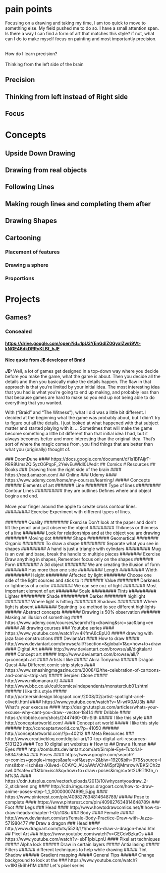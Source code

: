 # pain points
Focusing on a drawing and taking my time, I am too quick to move to something else. My field pushed me to do so. I have a small attention span. Is there a way I can find a form of art that matches this style? if not, what can I do to make myself focus on painting and most importantly precision.<div><br></div><div>How do I learn precision?</div><div><br></div><div>Thinking from the left side of the brain</div>
## Precision
## Thinking from left instead of Right side
## Focus
# Concepts
## Upside Down Drawing
## Drawing from real objects
## Following Lines
## Making rough lines and completing them after
## Drawing Shapes
## Cartooning
### Placement of features
### Drawing a sphere
### Proportions
# Projects
## Games?
### Concealed
#### https://drive.google.com/open?id=1pU3YEnGdlZ0GyxIZwri9Vt-kNGE46dkDRRyKLBf_hJE
#### Nice quote from JB developer of Braid
<p><b><i>JB:</i></b>&#xA0;Well, a lot of games get designed in a top-down way where you decide before you make the game, what the game is about. Then you decide all the details and then you basically make the details happen. The flaw in that approach is that you&#x2019;re limited by your initial idea. The most interesting idea that you had is what you&#x2019;re going to end up making, and probably less than that because games are hard to make so you end up not being able to do everything that you wanted.</p><p>With (&#x201C;Braid&#x201D; and &#x201C;The Witness&#x201D;), what I did was a little bit different. I decided at the beginning what the game was probably about, but I didn&#x2019;t try to figure out all the details. I just looked at what happened with that subject matter and started playing with it. &#x2026; Sometimes that will make the game become something a little bit different than that initial idea I had, but it always becomes better and more interesting than the original idea. That&#x2019;s sort of where the magic comes from, you find things that are better than what you (originally) thought of.</p>
### DoomDune
#### https://docs.google.com/document/d/1s1BFAijrT-R8R8Ums2Ql5yzO6PqpF_2YeivEuWldl0U/edit
## Comics
# Resources
## Books
### Drawing from the right side of the brain
#### https://read.amazon.com/
## Online
### Udemy
#### https://www.udemy.com/home/my-courses/learning/
##### Concepts
###### Elements of art
####### Line
######## Type of lines
######### Contour Lines
########## they are outlines
Defines where and object begins and end.<div><br></div><div><span>Move your finger around the apple to create cross contour lines.</span></div>
######### Exercise
<span>Experiment with different types of lines.</span><div><span><br></span></div>
######## Quality
######### Exercise
Don&apos;t look at the paper and don&apos;t lift the pencil and just observe the object
######### Thikness or thinness of a line
######## Look for relationships and at the object you are drawing
######## Moving dot
####### Shape
######## Geomertical
######## Organic
######## To draw a shape
######### Separate what you see in shapes
######### A hand is just a triangle with cylindars
######### Mug is an oval and base, break the handle to multiple pieces
######## Exercise
Draw anything in shapes, Remember focus only on the shapes
####### Form
######## A 3d object
######## We are creating the illusion of form
######## Has more than one side
######### Length
######### Width
######### Height
######## Affected by light
######## Choose one side of the light sources and stick to it
####### Value
######## Darkness or lightness of a color
######## We can see coz of light
######## Most important element of art
######## Scale
######### Tints
########## Lighter
######### Shade
########## Darker
######## highlight
######### Where light is hitting
######## Shadows
######### Where light is absent
######## Squinting is a method to see different highlights
###### Abstract concepts
####### Drawing is 50% observation
####### Making an illusion of something
#### https://www.udemy.com/courses/search/?q=drawing&src=sac&lang=en
##### All drawing courses
### Youtube series
#### https://www.youtube.com/watch?v=4KfmA6cEpU0
##### drawing with jaza face constructions
### DeviantArt
#### How to draw
##### http://www.deviantart.com/browse/all/?section=&global=1&q=how+to+draw
#### Digital Art
##### http://www.deviantart.com/browse/all/digitalart/
#### Concept art
##### http://www.deviantart.com/browse/all/?q=concept+art
#### Artists I like
##### Akira Toriyama
###### Dragon Quest
### Different comic strip styles
#### https://www.smashingmagazine.com/2008/12/the-celebration-of-cartoons-and-comic-strip-art/
##### Serpieri Clone
##### http://www.milomanara.it/
##### http://www.bbc.co.uk/cult/comics/independents/monsterclub01.shtml
###### I like this style
##### http://partnersindesign.blogspot.com/2008/02/artist-spotlight-ariel-olivetti.html
#### https://www.youtube.com/watch?v=M-wfX0AU3ls
### What's your execuse
#### http://design.tutsplus.com/articles/whats-your-excuse-why-cant-you-draw--vector-18414
### Dribble
#### https://dribbble.com/shots/2447460-Oh-Sith
##### I like this style
### http://conceptartworld.com/
#### Concept art world
##### I like this style
###### http://conceptartworld.com/?p=41050
###### http://conceptartworld.com/?p=40212
## Meta Resources
### http://www.creativebloq.com/digital-art/10-top-digital-art-resources-5131223
#### Top 10 digital art websites
# How to
## Draw a Human
### Eyes
#### http://zombutts.deviantart.com/art/Simple-Eye-Tutorial-583475654
### Poses
#### https://www.google.com/search?q=comics+google+images&safe=off&espv=2&biw=1920&bih=979&source=lnms&tbm=isch&sa=X&ved=0CAYQ_AUoAWoVChMI5pf2jMmrxwIVBKSICh2zawL0#safe=off&tbm=isch&q=how+to+draw+poses&imgrc=tet2URTfKfn_nM%3A
#### https://cdn.tutsplus.com/vector/uploads/2013/10/whycantyoudraw_2-2_stickmen.png
#### http://cdn.imgs.steps.dragoart.com/how-to-draw-anime-poses-step-1_1_000000074999_5.jpg
#### https://www.pinterest.com/pin/409827634814648789/
##### Pose to complete
#### https://www.pinterest.com/pin/409827634814648789/
### Foot
### Legs
### Head
#### http://www.howtodrawcomics.net/#!how-to-draw-heads-chapter-1-0/c108u
### Body
#### Female
##### http://www.deviantart.com/art/Female-Body-Practice-Draw-with-Jazza-571980477
## Draw a dragon
### Head
#### http://www.dragoart.com/tuts/5523/1/1/how-to-draw-a-dragon-head.htm
## Pixel Art
### https://www.youtube.com/watch?v=GECdvBzkaCs
### https://www.youtube.com/watch?v=ebF1pIxLpnU
#### Pixel art techniques
##### Alpha lock
###### Draw in certain layers
##### Antialiasing
##### Filters
###### different techniques to help while drawing
##### Tint Shadow
###### Gradient mapping
##### General Tips
###### Change background to look at the 
### https://www.youtube.com/watch?v=1lKtEk6hH1M
#### Let's pixel series
